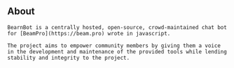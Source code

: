 About
----
    BearnBot is a centrally hosted, open-source, crowd-maintained chat bot for [BeamPro](https://beam.pro) wrote in javascript.  

    The project aims to empower community members by giving them a voice in the development and maintenance of the provided tools while lending stability and integrity to the project.
